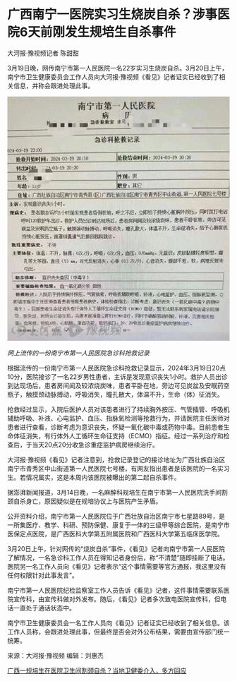 # 广西南宁一医院实习生烧炭自杀？涉事医院6天前刚发生规培生自杀事件

大河报·豫视频记者 陈甜甜

3月19日晚，网传南宁市第一人民医院一名22岁实习生烧炭自杀。3月20日上午，南宁市卫生健康委员会工作人员向大河报·豫视频《看见》记者证实已经收到了相关信息，并称会跟进处理此事。

![4277bed9f76a091a7a2ded934dd1bef0.jpg](https://raw.githubusercontent.com/qqhsx/qqnews_image/main/2024/03/20/广西南宁一医院实习生烧炭自杀？涉事医院6天前刚发生规培生自杀事件/4277bed9f76a091a7a2ded934dd1bef0.jpg)

 _网上流传的一份南宁市第一人民医院急诊科抢救记录_

根据流传的一份南宁市第一人民医院急诊科抢救记录显示，2024年3月19日20点10分，医院接诊了一名22岁男性患者，主诉是发现意识丧失1小时。救护人员出诊到达现场后，患者房间闻及较浓烧炭味，患者平卧在地，旁边可见炭盆及安眠药空瓶子，触摸颈动脉搏动，呼吸消失，瞳孔散大，体温不升，生命（体）征消失。

抢救经过显示，入院后医护人员对该患者进行了持续胸外按压、气管插管、呼吸机辅助呼吸、补液、心电监护、血压、指脉氧检测等抢救行为，并请医院主任医师对患者进行查看，诊断考虑为意识丧失，怀疑一氧化碳中毒或药物中毒。目前患者生命体征消失，有行体外人工循环生命征支持（ECMO）指征。经过一系列治疗和检查后，于当天20点20分收急诊重症监护病房继续治疗。

大河报·豫视频《看见》记者注意到，抢救记录登记的接诊地址为广西壮族自治区南宁市青秀区中山街道第一人民医院七号楼，有网友指出患者是该医院的一名实习生。若情况属实，这是本周内该医院被曝出的第二起自杀事件。

据澎湃新闻报道，3月14日晚，一名麻醉科规培生在南宁市第一人民医院洗手间割颈自杀身亡，原因疑似是在规培协议上与医院产生矛盾。

公开资料介绍，南宁市第一人民医院位于广西壮族自治区南宁市七星路89号，是一所集医疗、教学、科研、预防保健、康复于一体的三级甲等综合医院，是南宁市医保定点医院，是广西医科大学第五附属医院和广西医科大学第五临床医学院。

3月20日上午，针对网传的“烧炭自杀”事件，《看见》记者向南宁市第一人民医院了解情况，一名急诊科工作人员在得知记者身份后，称“不清楚”随即挂断了电话。医院另一名工作人员向《看见》记者表示“这个事情需要等官方通报，我这里没有任何权限针对此事发言”。

南宁市第一人民医院纪检监察室工作人员告诉《看见》记者，这件事情需要联系医院宣传科，由宣传科做对外发布。随后，《看见》记者多次致电医院宣传科，但电话一直处于通话状态中。

南宁市卫生健康委员会一名工作人员向《看见》记者证实已经收到了相关信息。该工作人员称，会跟进处理此事，但最终是否会对外公布结果，需要由宣传部门统一统筹。

来源：大河报·豫视频 编辑：刘惠杰

[广西一规培生在医院卫生间割颈自杀？当地卫健委介入，多方回应 ](https://news.qq.com/rain/a/20240318A08XRM00)

